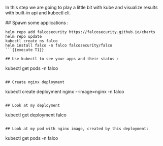In this step we are going to play a little bit with kube and visualize results with built-in api and kubectl cli.

## Spawn some applications : 

```
helm repo add falcosecurity https://falcosecurity.github.io/charts
helm repo update
kubectl create ns falco
helm install falco -n falco falcosecurity/falco
```{{execute T1}}

## Use kubectl to see your apps and their status : 
```
kubectl get pods -n falco
```{{execute T1}}

## Create nginx deployment
```
kubectl create deployment nginx --image=nginx -n falco
```{{execute T1}}

## Look at my deployment
```
kubectl get deployment falco
```{{execute T1}}

## Look at my pod with nginx image, created by this deployment:
```
kubectl get pods -n falco
```{{execute T1}}